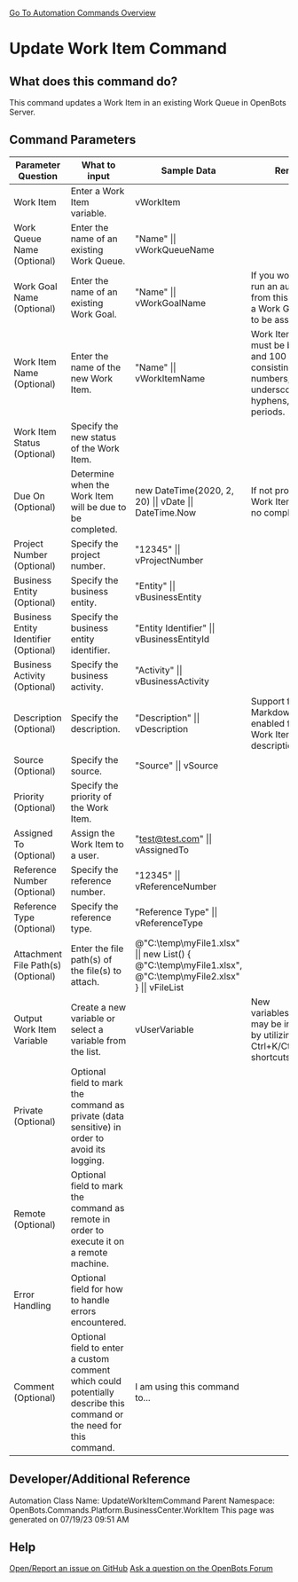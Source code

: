 <!--TITLE: Update Work Item Command -->
<!-- SUBTITLE: a command in the Platform Commands\Business Center\Work Item group. -->
[Go To Automation Commands Overview](/automation-commands)


# Update Work Item Command


## What does this command do?
This command updates a Work Item in an existing Work Queue in OpenBots Server.


## Command Parameters
| Parameter Question   	| What to input  	|  Sample Data 	| Remarks  	|
| ---                    | ---               | ---           | ---       |
|Work Item|Enter a Work Item variable.|vWorkItem||
|Work Queue Name (Optional)|Enter the name of an existing Work Queue.|"Name" \|\| vWorkQueueName||
|Work Goal Name (Optional)|Enter the name of an existing Work Goal.|"Name" \|\| vWorkGoalName|If you would like to run an automation from this work item, a Work Goal needs to be assigned|
|Work Item Name (Optional)|Enter the name of the new Work Item.|"Name" \|\| vWorkItemName|Work Item name must be between 3 and 100 characters consisting of letters, numbers, underscores, hyphens, and/or periods.|
|Work Item Status (Optional)|Specify the new status of the Work Item.|||
|Due On (Optional)|Determine when the Work Item will be due to be completed.|new DateTime(2020, 2, 20) \|\| vDate \|\| DateTime.Now|If not provided, the Work Item will have no completion date.|
|Project Number (Optional)|Specify the project number.|"12345" \|\| vProjectNumber||
|Business Entity (Optional)|Specify the business entity.|"Entity" \|\| vBusinessEntity||
|Business Entity Identifier (Optional)|Specify the business entity identifier.|"Entity Identifier" \|\| vBusinessEntityId||
|Business Activity (Optional)|Specify the business activity.|"Activity" \|\| vBusinessActivity||
|Description (Optional)|Specify the description.|"Description" \|\| vDescription|Support for Markdown is enabled for the Work Item description.|
|Source (Optional)|Specify the source.|"Source" \|\| vSource||
|Priority (Optional)|Specify the priority of the Work Item.|||
|Assigned To (Optional)|Assign the Work Item to a user.|"test@test.com" \|\| vAssignedTo||
|Reference Number (Optional)|Specify the reference number.|"12345" \|\| vReferenceNumber||
|Reference Type (Optional)|Specify the reference type.|"Reference Type" \|\| vReferenceType||
|Attachment File Path(s) (Optional)|Enter the file path(s) of the file(s) to attach.|@"C:\temp\myFile1.xlsx" \|\| new List<string>() { @"C:\temp\myFile1.xlsx", @"C:\temp\myFile2.xlsx" } \|\| vFileList||
|Output Work Item Variable|Create a new variable or select a variable from the list.|vUserVariable|New variables/arguments may be instantiated by utilizing the Ctrl+K/Ctrl+J shortcuts.|
|Private (Optional)|Optional field to mark the command as private (data sensitive) in order to avoid its logging.|||
|Remote (Optional)|Optional field to mark the command as remote in order to execute it on a remote machine.|||
|Error Handling|Optional field for how to handle errors encountered.|||
|Comment (Optional)|Optional field to enter a custom comment which could potentially describe this command or the need for this command.|I am using this command to...||


## Developer/Additional Reference
Automation Class Name: UpdateWorkItemCommand
Parent Namespace: OpenBots.Commands.Platform.BusinessCenter.WorkItem
This page was generated on 07/19/23 09:51 AM


## Help
[Open/Report an issue on GitHub](https://github.com/OpenBotsAI/OpenBots.Studio/issues/new)
[Ask a question on the OpenBots Forum](https://openbots.ai/forums/)
